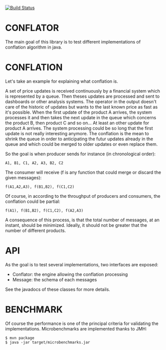 [![Build Status](https://travis-ci.org/tenthdoctor/conflator.svg?branch=master)](https://travis-ci.org/tenthdoctor/conflator)

CONFLATOR
=========

The main goal of this library is to test different implementations of conflation algorithm in java.

CONFLATION
==========

Let's take an example for explaining what conflation is.

A set of price updates is received continuously by a financial system which is represented by a queue. Then theses
updates are processed and sent to dashboards or other analysis systems. The operator in the output doesn't care of the
historic of updates but wants to the last known price as fast as it's possible. When the first update of the product A
arrives, the system processes it and then takes the next update in the queue which concerns the product B, then
product C and so on... At least an other update for product A arrives. The system processing could be so long that  the
first update is not really interesting anymore. The conflation is the mean to shrink the queue in order to
anticipating the futur updates already in the queue and which could be merged to older updates or even replace them.


So the goal is when producer sends for instance (in chronological order):

    A1, B1, C1, A2, A3, B2, C2

The consumer will receive (f is any function that could merge or discard the given messages):

    f(A1,A2,A3), f(B1,B2), f(C1,C2)


Of course, in according to the throughput of producers and consumers, the conflation could be partial:

    f(A1), f(B1,B2), f(C1,C2), f(A2,A3)


A consequence of this process, is that the total number of messages, at an instant, should be minimized. Ideally, it
should not be greater that the number of different products.

API
===

As the goal is to test several implementations, two interfaces are exposed:

* Conflator: the engine allowing the conflation processing
* Message: the schema of each messages

See the javadocs of these classes for more details.


BENCHMARK
=========

Of course the performance is one of the principal criteria for validating the implementations. Microbenchmarks are
implemented thanks to JMH:

    $ mvn package
    $ java -jar target/microbenchmarks.jar


